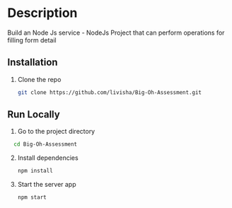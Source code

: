# Description
Build an Node Js service - NodeJs Project that can perform operations for filling form detail

## Installation

1. Clone the repo
   ```sh
   git clone https://github.com/livisha/Big-Oh-Assessment.git
   ```
## Run Locally

1. Go to the project directory

```bash
  cd Big-Oh-Assessment
```

2. Install dependencies
   ```sh
   npm install
   ```

3. Start the server app
 
     ```sh
   npm start
   ```
